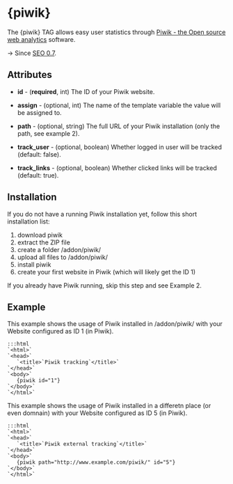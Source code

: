 # {piwik}

The {piwik} TAG allows easy user statistics through [Piwik - the Open source web analytics](http://piwik.org) software.

-> Since [SEO 0.7](extensions/seo).

## Attributes


*  **id** - (__required__, int)
    The ID of your Piwik website.

*  **assign** - (optional, int)
    The name of the template variable the value will be assigned to.

*  **path** - (optional, string)
    The full URL of your Piwik installation (only the path, see example 2).

*  **track_user** - (optional, boolean)
    Whether logged in user will be tracked (default: false).

*  **track_links** - (optional, boolean)
    Whether clicked links will be tracked (default: true).

## Installation

If you do not have a running Piwik installation yet, follow this short installation list:
 1.  download piwik 
 2.  extract the ZIP file
 3.  create a folder /addon/piwik/
 4.  upload all files to /addon/piwik/
 5.  install piwik
 6.  create your first website in Piwik (which will likely get the ID 1)

If you already have Piwik running, skip this step and see Example 2.

## Example

This example shows the usage of Piwik installed in /addon/piwik/ with your Website configured as ID 1 (in Piwik).

	:::html
	`<html>`
	`<head>`
	   `<title>`Piwik tracking`</title>`
	`</head>`
	`<body>`
	   {piwik id="1"}
	`</body>`
	`</html>`


This example shows the usage of Piwik installed in a differetn place (or even domnain) with your Website configured as ID 5 (in Piwik).

	:::html
	`<html>`
	`<head>`
	   `<title>`Piwik external tracking`</title>`
	`</head>`
	`<body>`
	   {piwik path="http://www.example.com/piwik/" id="5"}
	`</body>`
	`</html>`

